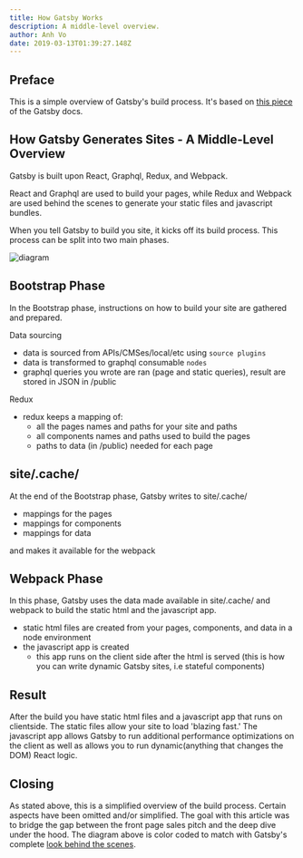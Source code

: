 ```yaml
---
title: How Gatsby Works
description: A middle-level overview. 
author: Anh Vo
date: 2019-03-13T01:39:27.148Z
---
```

## Preface

This is a simple overview of Gatsby's build process.  It's based on [this piece](https://www.gatsbyjs.org/docs/behind-the-scenes/) of the Gatsby docs.  

## How Gatsby Generates Sites - A Middle-Level Overview

Gatsby is built upon React, Graphql, Redux, and Webpack. 

React and Graphql are used to build your pages, while Redux and Webpack are used behind the scenes to generate your static files and javascript bundles.  

When you tell Gatsby to build you site, it kicks off its build process.  This process can be split into two main phases. 

![diagram](https://i.imgur.com/FfnVU4e.png)


## Bootstrap Phase

In the Bootstrap phase, instructions on how to build your site are gathered and prepared. 

Data sourcing
  - data is sourced from APIs/CMSes/local/etc using `source plugins`
  - data is transformed to graphql consumable `nodes`
  - graphql queries you wrote are ran (page and static queries), result are stored in JSON in /public

Redux
  - redux keeps a mapping of: 
    - all the pages names and paths for your site and paths 
    - all components names and paths used to build the pages
    - paths to data (in /public) needed for each page

## site/.cache/
At the end of the Bootstrap phase, Gatsby writes to site/.cache/ 
  - mappings for the pages
  - mappings for components
  - mappings for data 

and makes it available for the webpack

## Webpack Phase

In this phase, Gatsby uses the data made available in site/.cache/ and webpack to build the static html and the javascript app. 
  - static html files are created from your pages, components, and data in a node environment
  - the javascript app is created
    - this app runs on the client side after the html is served (this is how you can write dynamic Gatsby sites, i.e stateful components)

## Result

After the build you have static html files and a javascript app that runs on clientside. The static files allow your site to load 'blazing fast.'  The javascript app allows Gatsby to run additional performance optimizations on the client as well as allows you to run dynamic(anything that changes the DOM) React logic.

## Closing

As stated above, this is a simplified overview of the build process.  Certain aspects have been omitted and/or simplified.  The goal with this article was to bridge the gap between the front page sales pitch and the deep dive under the hood.  The diagram above is color coded to match with Gatsby's complete [look behind the scenes](https://www.gatsbyjs.org/docs/behind-the-scenes/).  


